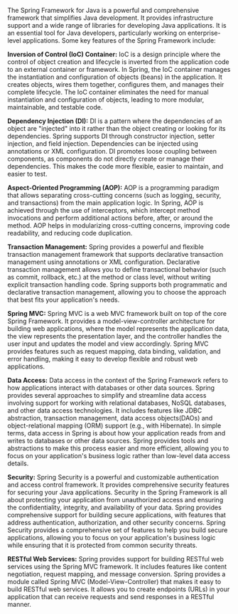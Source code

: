 The Spring Framework for Java is a powerful and comprehensive framework that simplifies Java development. It provides infrastructure support and a wide range of libraries for developing Java applications. It is an essential tool for Java developers, particularly working on enterprise-level applications. Some key features of the Spring Framework include:<br>

<b>Inversion of Control (IoC) Container:</b> IoC is a design principle where the control of object creation and lifecycle is inverted from the application code to an external container or framework. In Spring, the IoC container manages the instantiation and configuration of objects (beans) in the application. It creates objects, wires them together, configures them, and manages their complete lifecycle. The IoC container eliminates the need for manual instantiation and configuration of objects, leading to more modular, maintainable, and testable code.<br>

<b>Dependency Injection (DI):</b> DI is a pattern where the dependencies of an object are "injected" into it rather than the object creating or looking for its dependencies. Spring supports DI through constructor injection, setter injection, and field injection. Dependencies can be injected using annotations or XML configuration. DI promotes loose coupling between components, as components do not directly create or manage their dependencies. This makes the code more flexible, easier to maintain, and easier to test.<br>

<b>Aspect-Oriented Programming (AOP):</b> AOP is a programming paradigm that allows separating cross-cutting concerns (such as logging, security, and transactions) from the main application logic. In Spring, AOP is achieved through the use of interceptors, which intercept method invocations and perform additional actions before, after, or around the method. AOP helps in modularizing cross-cutting concerns, improving code readability, and reducing code duplication.<br>

<b>Transaction Management:</b> Spring provides a powerful and flexible transaction management framework that supports declarative transaction management using annotations or XML configuration. Declarative transaction management allows you to define transactional behavior (such as commit, rollback, etc.) at the method or class level, without writing explicit transaction handling code. Spring supports both programmatic and declarative transaction management, allowing you to choose the approach that best fits your application's needs.<br>

<b>Spring MVC:</b> Spring MVC is a web MVC framework built on top of the core Spring Framework.
It provides a model-view-controller architecture for building web applications, where the model represents the application data, the view represents the presentation layer, and the controller handles the user input and updates the model and view accordingly. Spring MVC provides features such as request mapping, data binding, validation, and error handling, making it easy to develop flexible and robust web applications.<br>

<b>Data Access:</b> Data access in the context of the Spring Framework refers to how applications interact with databases or other data sources. Spring provides several approaches to simplify and streamline data access involving support for working with relational databases, NoSQL databases, and other data access technologies. It includes features like JDBC abstraction, transaction management, data access objects(DAOs) and object-relational mapping (ORM) support (e.g., with Hibernate). In simple terms, data access in Spring is about how your application reads from and writes to databases or other data sources. Spring provides tools and abstractions to make this process easier and more efficient, allowing you to focus on your application's business logic rather than low-level data access details.<br>

<b>Security:</b> Spring Security is a powerful and customizable authentication and access control framework. It provides comprehensive security features for securing your Java applications. Security in the Spring Framework is all about protecting your application from unauthorized access and ensuring the confidentiality, integrity, and availability of your data. Spring provides comprehensive support for building secure applications, with features that address authentication, authorization, and other security concerns. Spring Security provides a comprehensive set of features to help you build secure applications, allowing you to focus on your application's business logic while ensuring that it is protected from common security threats.<br>

<b>RESTful Web Services:</b> Spring provides support for building RESTful web services using the Spring MVC framework. It includes features like content negotiation, request mapping, and message conversion. Spring provides a module called Spring MVC (Model-View-Controller) that makes it easy to build RESTful web services. It allows you to create endpoints (URLs) in your application that can receive requests and send responses in a RESTful manner.<br>
